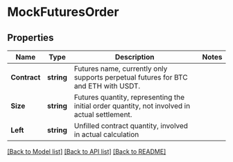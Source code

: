 # MockFuturesOrder

## Properties

Name | Type | Description | Notes
------------ | ------------- | ------------- | -------------
**Contract** | **string** | Futures name, currently only supports perpetual futures for BTC and ETH with USDT. | 
**Size** | **string** | Futures quantity, representing the initial order quantity, not involved in actual settlement. | 
**Left** | **string** | Unfilled contract quantity, involved in actual calculation | 

[[Back to Model list]](../README.md#documentation-for-models) [[Back to API list]](../README.md#documentation-for-api-endpoints) [[Back to README]](../README.md)


